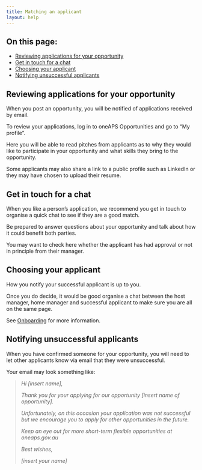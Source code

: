 ```yaml
---
title: Matching an applicant
layout: help
---
```


<nav class="au-inpage-nav-links" aria-label="in page navigation">
  <h2 class="au-inpage-nav-links__heading">On this page:</h2>
  <ul class="au-link-list">
    <li><a href="#Reviewing-applications-for-your-opportunity">Reviewing applications for your opportunity</a></li>
    <li><a href="#Get-in-touch-for-a-chat">Get in touch for a chat</a></li>
    <li><a href="#Choosing-your-applicant">Choosing your applicant</a></li>
    <li><a href="#Notifying-unsuccessful-applicants">Notifying unsuccessful applicants</a></li>
  </ul>
</nav>

## <span id="Reviewing-applications-for-your-opportunity">Reviewing applications for your opportunity</span>

When you post an opportunity, you will be notified of applications received by email. 

To review your applications, log in to oneAPS Opportunities and go to “My profile”. 

Here you will be able to read pitches from applicants as to why they would like to participate in your opportunity and what skills they bring to the opportunity. 

Some applicants may also share a link to a public profile such as LinkedIn or they may have chosen to upload their resume.

## <span id="Get-in-touch-for-a-chat">Get in touch for a chat</span> 

When you like a person’s application, we recommend you get in touch to organise a quick chat to see if they are a good match. 

Be prepared to answer questions about your opportunity and talk about how it could benefit both parties.  

You may want to check here whether the applicant has had approval or not in principle from their manager. 

## <span id="Choosing-your-applicant">Choosing your applicant</span> 

How you notify your successful applicant is up to you. 

Once you do decide, it would be good organise a chat between the host manager, home manager and successful applicant to make sure you are all on the same page. 

See [Onboarding](/help-pages/5-onboarding/) for more information. 

## <span id="Notifying-unsuccessful-applicants">Notifying unsuccessful applicants</span> 

When you have confirmed someone for your opportunity, you will need to let other applicants know via email that they were unsuccessful. 

Your email may look something like: 

> *Hi [insert name],*
> 
> *Thank you for your applying for our opportunity [insert name of opportunity].*
> 
> *Unfortunately, on this occasion your application was not successful but we encourage you to apply for other opportunities in the future.*
>
> *Keep an eye out for more short-term flexible opportunities at oneaps.gov.au*  
> 
> *Best wishes,*
> 
> *[insert your name]*


